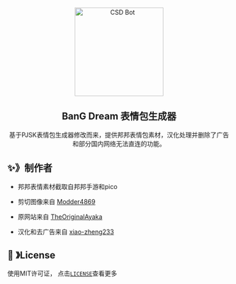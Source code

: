 
<br />
<p align="center">
  <a href="https://github.com/TheOriginalAyaka/sekai-stickers">
    <img src="https://cdn.discordapp.com/attachments/1045298870533509130/1069241800285499402/Emu_13_st.ayaka.one.png" alt="CSD Bot" width="200" height="200">
  </a>
  <h2 align="center"><b>BanG Dream 表情包生成器</b></h2>
  <p align="center">基于PJSK表情包生成器修改而来，提供邦邦表情包素材，汉化处理并删除了广告和部分国内网络无法直连的功能。</p>
</p>


## ✨》制作者

- 邦邦表情素材截取自邦邦手游和pico

- 剪切图像来自 [Modder4869](https://github.com/Modder4869)

- 原网站来自 [TheOriginalAyaka](https://github.com/TheOriginalAyaka)

- 汉化和去广告来自 [xiao-zheng233](https://github.com/xiao-zheng233)


## 🔐 》License

使用MIT许可证， 点击[`LICENSE`](https://github.com/TheOriginalAyaka/sekai-stickers/blob/main/LICENCE)查看更多
